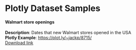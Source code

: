 # Plotly Dataset Samples

#### Walmart store openings
**Description**: Dates that new Walmart stores opened in the USA<br>
**Plotly Example**: https://plot.ly/~jackp/8715/<br>
<a href="https://raw.githubusercontent.com/plotly/datasets/master/1962_2006_walmart_store_openings.csv" download>Download link</a>
